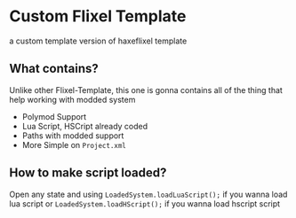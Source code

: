 # Custom Flixel Template
a custom template version of haxeflixel template

## What contains?
Unlike other Flixel-Template, this one is gonna contains all of the thing that help working with modded system
* Polymod Support
* Lua Script, HSCript already coded
* Paths with modded support
* More Simple on `Project.xml`

## How to make script loaded?
Open any state and using `LoadedSystem.loadLuaScript();` if you wanna load lua script or `LoadedSystem.loadHScript();` if you wanna load hscript script